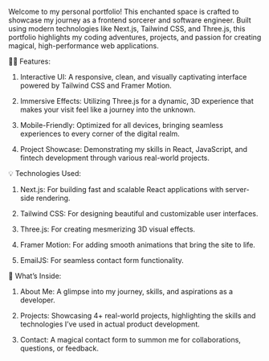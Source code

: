 Welcome to my personal portfolio! This enchanted space is crafted to showcase my journey as a frontend sorcerer and software engineer. Built using modern technologies like Next.js, Tailwind CSS, and Three.js, this portfolio highlights my coding adventures, projects, and passion for creating magical, high-performance web applications.

🧙‍♂️ Features:
1) Interactive UI: A responsive, clean, and visually captivating interface powered by Tailwind CSS and Framer Motion.

2) Immersive Effects: Utilizing Three.js for a dynamic, 3D experience that makes your visit feel like a journey into the unknown.

3) Mobile-Friendly: Optimized for all devices, bringing seamless experiences to every corner of the digital realm.

4) Project Showcase: Demonstrating my skills in React, JavaScript, and fintech development through various real-world projects.

💡 Technologies Used:
1) Next.js: For building fast and scalable React applications with server-side rendering.

2) Tailwind CSS: For designing beautiful and customizable user interfaces.

3) Three.js: For creating mesmerizing 3D visual effects.

4) Framer Motion: For adding smooth animations that bring the site to life.

5) EmailJS: For seamless contact form functionality.

📜 What’s Inside:

1) About Me: A glimpse into my journey, skills, and aspirations as a developer.

2) Projects: Showcasing 4+ real-world projects, highlighting the skills and technologies I’ve used in actual product development.

3) Contact: A magical contact form to summon me for collaborations, questions, or feedback.